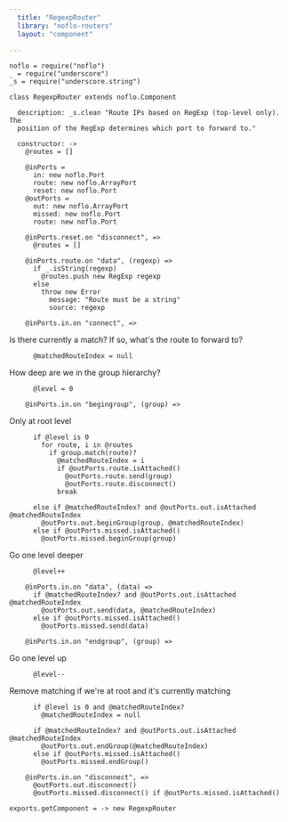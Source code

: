 ```yaml
---
  title: "RegexpRouter"
  library: "noflo-routers"
  layout: "component"

---
```


    noflo = require("noflo")
    _ = require("underscore")
    _s = require("underscore.string")
    
    class RegexpRouter extends noflo.Component
    
      description: _s.clean "Route IPs based on RegExp (top-level only). The
      position of the RegExp determines which port to forward to."
    
      constructor: ->
        @routes = []
    
        @inPorts =
          in: new noflo.Port
          route: new noflo.ArrayPort
          reset: new noflo.Port
        @outPorts =
          out: new noflo.ArrayPort
          missed: new noflo.Port
          route: new noflo.Port
    
        @inPorts.reset.on "disconnect", =>
          @routes = []
    
        @inPorts.route.on "data", (regexp) =>
          if _.isString(regexp)
            @routes.push new RegExp regexp
          else
            throw new Error
              message: "Route must be a string"
              source: regexp
    
        @inPorts.in.on "connect", =>

Is there currently a match? If so, what's the route to forward to?

          @matchedRouteIndex = null

How deep are we in the group hierarchy?

          @level = 0
    
        @inPorts.in.on "begingroup", (group) =>

Only at root level

          if @level is 0
            for route, i in @routes
              if group.match(route)?
                @matchedRouteIndex = i
                if @outPorts.route.isAttached()
                  @outPorts.route.send(group)
                  @outPorts.route.disconnect()
                break
    
          else if @matchedRouteIndex? and @outPorts.out.isAttached @matchedRouteIndex
            @outPorts.out.beginGroup(group, @matchedRouteIndex)
          else if @outPorts.missed.isAttached()
            @outPorts.missed.beginGroup(group)
    

Go one level deeper

          @level++
    
        @inPorts.in.on "data", (data) =>
          if @matchedRouteIndex? and @outPorts.out.isAttached @matchedRouteIndex
            @outPorts.out.send(data, @matchedRouteIndex)
          else if @outPorts.missed.isAttached()
            @outPorts.missed.send(data)
    
        @inPorts.in.on "endgroup", (group) =>

Go one level up

          @level--
    

Remove matching if we're at root and it's currently matching

          if @level is 0 and @matchedRouteIndex?
            @matchedRouteIndex = null
    
          if @matchedRouteIndex? and @outPorts.out.isAttached @matchedRouteIndex
            @outPorts.out.endGroup(@matchedRouteIndex)
          else if @outPorts.missed.isAttached()
            @outPorts.missed.endGroup()
    
        @inPorts.in.on "disconnect", =>
          @outPorts.out.disconnect()
          @outPorts.missed.disconnect() if @outPorts.missed.isAttached()
    
    exports.getComponent = -> new RegexpRouter
    
